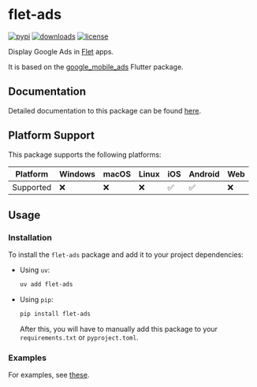# flet-ads

[![pypi](https://img.shields.io/pypi/v/flet-ads.svg)](https://pypi.python.org/pypi/flet-ads)
[![downloads](https://static.pepy.tech/badge/flet-ads/month)](https://pepy.tech/project/flet-ads)
[![license](https://img.shields.io/github/license/flet-dev/flet-ads.svg)](https://github.com/flet-dev/flet/blob/main/sdk/python/packages//flet_ads/LICENSE)

Display Google Ads in [Flet](https://flet.dev) apps.

It is based on the [google_mobile_ads](https://pub.dev/packages/google_mobile_ads) Flutter package.

## Documentation

Detailed documentation to this package can be found [here](https://docs.flet.dev/controls/ads/).

## Platform Support

This package supports the following platforms:

| Platform | Windows | macOS | Linux | iOS | Android | Web |
|----------|---------|-------|-------|-----|---------|-----|
| Supported|    ❌    |   ❌   |   ❌   |  ✅  |    ✅    |  ❌  |

## Usage

### Installation

To install the `flet-ads` package and add it to your project dependencies:

- Using `uv`:
    ```bash
    uv add flet-ads
    ```

- Using `pip`:
    ```bash
    pip install flet-ads
    ```
    After this, you will have to manually add this package to your `requirements.txt` or `pyproject.toml`.

### Examples

For examples, see [these](../../examples/controls/ads).
